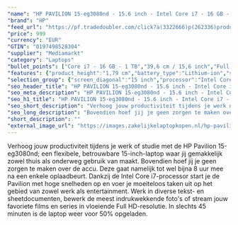 ```yaml
---
"name": "HP PAVILION 15-eg3080nd - 15.6 inch - Intel Core i7 - 16 GB - 1 TB"
"brand": "HP"
"feed_url": "https://pf.tradedoubler.com/click?a(3322666)p(262336)product(50617-1772207)ttid(3)url(https%3A%2F%2Fwww.mediamarkt.nl%2Fnl%2Fproduct%2F_hp-pavilion-15-eg3080nd-156-inch-intel-core-i7-16-gb-1-tb-1772207.html%3Futm_source%3Dtradedoubler%26utm_medium%3Daff-comparison%26utm_term%3D1772207)"
"price": 999
"currency": "EUR"
"GTIN": "0197498528304"
"supplier": "Mediamarkt"
"category": "Laptops"
"bullet_points": ["Core i7 - 16 GB - 1 TB","39,6 cm / 15,6 inch","Full HD - 39,6 cm / 15,6 inch","SSD , 1 TB , M.2 via PCIe","1x USB 3.2 Gen 2 (3.1 Gen 2) Type-C, USB Type-C DisplayPort alternatieve modus, USB Power Delivery, USB Sleep-and-Charge, 2x USB 3.2 Gen 1 (3.1 Gen 1) Type-A, 1x HDMI, Combo koptelefoon/microfoon port","Lithium-ion","36.02 cm x 1.79 cm x 23.4 cm /"]
"features": {"product_height":"1,79 cm","battery_type":"Lithium-ion","special_features":"Trusted Platform Module (TPM)","scope_of_delivery":"1x laptop, 1x AC-adapter, 1x handleiding","brightness":"250 cd/m²","product_width":"36,02 cm","additional_update_information":"Voor zover op de afbeeldingen apps worden getoond, geldt dat MediaMarkt niet kan garanderen dat de apps tijdens de volledige levensduur van het product goed zullen blijven functioneren. Dit hangt af van het beleid van de fabrikant.","hard_disk_1":"SSD , 1 TB , M.2 via PCIe","min_duration_supported_software_updates":"2 jaar","bluetooth":"Ja","depth":"23,4 cm","card_reader":"Nee","charge_time_from_manufacturer":"Snelle oplaadtijd (50%): 45 min","panel_type":"IPS (In-Plane Switching)","total_storage_space_in_gb":"1 TB","touchscreen":"Nee","capacity_of_1_hard_disk":"1 TB","manufacturer_part_number":"8Y7M6EA#ABH","processor_clock_rate":"1.7 GHz","image_quality":"Full HD","memory_speeds":"3200 MHz","integrated_mike":"Ja","speakers":"Ja","convertibility":"Vast scherm","battery_capacity":"41 Wh","screen_diagonal_inches":"15.6 inch","model_year":"2023","shipping_costs":"0.00","memory_size":"16 GB","product_manufacturer":"HP","height":"1,79 cm","number_of_processor_cores":"10","processor_speed_with_turbo":"5.0 GHz","processor_brand":"Intel®","wlan_standards":"WiFi 6 (802.11AX)","warranty_note":"1 jaar (1-1-0) garantie omvat 1 jaar garantie op onderdelen en arbeidskosten. Geen reparatie onsite. De algemene voorwaarden verschillen per land. Bepaalde beperkingen en uitsluitingen zijn van toepassing.","bluetooth_version":"5.2","delivery_time":"1","color":"Zilver","connections":"1x USB 3.2 Gen 2 (3.1 Gen 2) Type-C, USB Type-C DisplayPort alternatieve modus, USB Power Delivery, USB Sleep-and-Charge, 2x USB 3.2 Gen 1 (3.1 Gen 1) Type-A, 1x HDMI, Combo koptelefoon/microfoon port","weight":"1,74 kg","image_ratio":"16:9","screen_diagonal_cm":"39,6 cm","screen_diagonal_cm_inch":"39,6 cm / 15,6 inch","dimensions_weight":"36.02 cm x 1.79 cm x 23.4 cm /","short_description":"PAVILION 15-EG3080ND","product_type":"Laptop","type_of_1_hard_disk":"SSD","ram_configuration":"2 x 8 GB","product_introduction_date":"2023-08-11","front_camera":"Ja","product_depth":"23,4 cm","resolution":"1920 x 1080","battery_life":"7.75 u","configuration":"Core i7 - 16 GB - 1 TB","integrated_webcam":"Ja","update_policy":"Onbekend","wlan":"Ja","processor_model":"Core™ i7","processor":"Intel Core i7-1355U","ram_type":"DDR4","previous_price":"","manufacturer_supported_software_updates":"Ja","total_storage_space":"1 TB"}
"selection_group": {"screen_diagonal":"15 inch","processor":"Intel Core i7","changed_price_past_3_days":false,"product_family":"Pavilion 15"}
"seo_header_title": "HP PAVILION 15-eg3080nd - 15.6 inch - Intel Core i7 - 16 GB - 1 TB"
"seo_meta_description": "HP PAVILION 15-eg3080nd - 15.6 inch - Intel Core i7 - 16 GB - 1 TB"
"seo_h1_title": "HP PAVILION 15-eg3080nd - 15.6 inch - Intel Core i7 - 16 GB - 1 TB"
"seo_short_description": "Verhoog jouw productiviteit tijdens je werk of studie met de HP Pavilion 15-eg3080nd; een flexibele, betrouwbare 15-inch-laptop waar jij gemakkelijk zowel thuis als onderweg gebruik van maakt."
"seo_long_description": "Bovendien hoef jij je geen zorgen te maken over de accu. Deze gaat namelijk tot wel bijna 8 uur mee na een enkele oplaadbeurt. Dankzij de Intel Core i7-processor start je de Pavilion met hoge snelheden op en voer je moeiteloos taken uit op het gebied van zowel werk als entertainment. Werk in diverse tekst- en sheetdocumenten, bewerk de meest indrukwekkende foto's of stream jouw favoriete films en series in vloeiende Full HD-resolutie. In slechts 45 minuten is de laptop weer voor 50% opgeladen."
"short_description": ""
"external_image_url": "https://images.zakelijkelaptopkopen.nl/hp-pavilion-15-eg3080nd-156-inch-intel-core-i7-16-gb-1-tb-1772207.webp"
---
```


Verhoog jouw productiviteit tijdens je werk of studie met de HP Pavilion 15-eg3080nd; een flexibele, betrouwbare 15-inch-laptop waar jij gemakkelijk zowel thuis als onderweg gebruik van maakt. Bovendien hoef jij je geen zorgen te maken over de accu. Deze gaat namelijk tot wel bijna 8 uur mee na een enkele oplaadbeurt. Dankzij de Intel Core i7-processor start je de Pavilion met hoge snelheden op en voer je moeiteloos taken uit op het gebied van zowel werk als entertainment. Werk in diverse tekst- en sheetdocumenten, bewerk de meest indrukwekkende foto's of stream jouw favoriete films en series in vloeiende Full HD-resolutie. In slechts 45 minuten is de laptop weer voor 50% opgeladen.